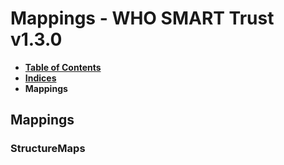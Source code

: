 # Mappings - WHO SMART Trust v1.3.0

* [**Table of Contents**](toc.md)
* [**Indices**](indices.md)
* **Mappings**

## Mappings

### StructureMaps

